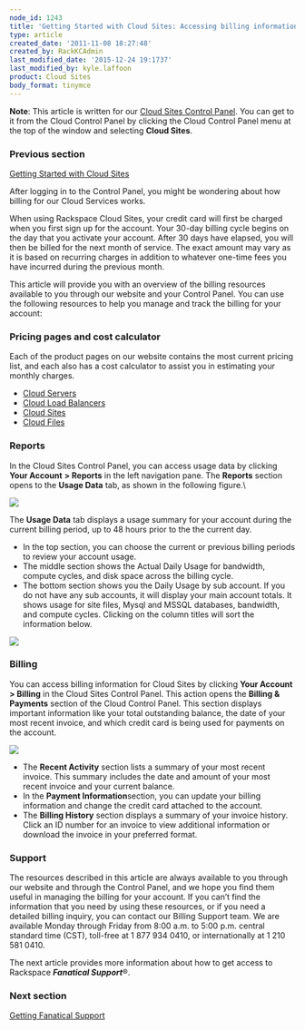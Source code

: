```yaml
---
node_id: 1243
title: 'Getting Started with Cloud Sites: Accessing billing information'
type: article
created_date: '2011-11-08 18:27:48'
created_by: RackKCAdmin
last_modified_date: '2015-12-24 19:1737'
last_modified_by: kyle.laffoon
product: Cloud Sites
body_format: tinymce
---
```


**Note**: This article is written for our [Cloud Sites Control
Panel](https://manage.rackspacecloud.com/). You can get to it from the
Cloud Control Panel by clicking the Cloud Control Panel menu at the top
of the window and selecting **Cloud Sites**.

### Previous section

[Getting Started with Cloud
Sites](https://www.rackspace.com/knowledge_center/getting-started/cloud-sites)

 

After logging in to the Control Panel, you might be wondering about how
billing for our Cloud Services works.

When using Rackspace Cloud Sites, your credit card will first be charged
when you first sign up for the account.  Your 30-day billing cycle
begins on the day that you activate your account.  After 30 days have
elapsed, you will then be billed for the next month of service. The
exact amount may vary as it is based on recurring charges in addition to
whatever one-time fees you have incurred during the previous month. 

This article will provide you with an overview of the billing resources
available to you through our website and your Control Panel.  You can
use the following resources to help you manage and track the billing for
your account: 

### Pricing pages and cost calculator

Each of the product pages on our website contains the most current
pricing list, and each also has a cost calculator to assist you in
estimating your monthly charges.  

-   [Cloud Servers](http://www.rackspace.com/cloud/servers/)
-   [Cloud Load
    Balancers](http://www.rackspace.com/cloud/load-balancing)
-   [Cloud Sites](http://www.rackspace.com/cloud/sites)
-   [Cloud Files](http://www.rackspace.com/cloud/files)

### Reports

In the Cloud Sites Control Panel, you can access usage data by clicking
**Your Account** **\> Reports** in the left navigation pane.
The **Reports** section opens to the **Usage Data** tab, as shown in the
following figure.\
  

![](/knowledge_center/sites/default/files/field/image/1243.1.png)

The **Usage Data** tab displays a usage summary for your account during
the current billing period, up to 48 hours prior to the the current day.

-   In the top section, you can choose the current or previous billing
    periods to review your account usage.
-   The middle section shows the Actual Daily Usage for bandwidth,
    compute cycles, and disk space across the billing cycle.
-   The bottom section shows you the Daily Usage by sub account. If you
    do not have any sub accounts, it will display your main account
    totals.  It shows usage for site files, Mysql and MSSQL databases,
    bandwidth, and compute cycles. Clicking on the column titles will
    sort the information below.

![](/knowledge_center/sites/default/files/field/image/1243.1.1.png)

### Billing

You can access billing information for Cloud Sites by clicking **Your
Account** **\> Billing** in the Cloud Sites Control Panel. This action
opens the **Billing & Payments** section of the Cloud Control Panel.
This section displays important information like your total outstanding
balance, the date of your most recent invoice, and which credit card is
being used for payments on the account.

![](/knowledge_center/sites/default/files/field/image/1243.3.png)

-   The **Recent Activity** section lists a summary of your most recent
    invoice. This summary includes the date and amount of your most
    recent invoice and your current balance.
-   In the **Payment Information**section, you can update your billing
    information and change the credit card attached to the account.
-   The **Billing History** section displays a summary of your invoice
    history. Click an ID number for an invoice to view additional
    information or download the invoice in your preferred format.

### Support

The resources described in this article are always available to you
through our website and through the Control Panel, and we hope you find
them useful in managing the billing for your account. If you can&rsquo;t find
the information that you need by using these resources, or if you need a
detailed billing inquiry, you can contact our Billing Support team. We
are available Monday through Friday from 8:00 a.m. to 5:00 p.m. central
standard time (CST), toll-free at 1 877 934 0410, or internationally at
1 210 581 0410.

The next article provides more information about how to get access to
Rackspace ***Fanatical Support***&reg;.

### Next section

[Getting Fanatical
Support](http://www.rackspace.com/knowledge_center/article/getting-started-with-cloud-sites-getting-fanatical-support)

